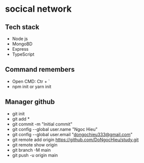 # socical network

## Tech stack

- Node js
- MongoBD
- Express
- TypeScript

## Command remembers

- Open CMD: Ctr + `
- npm init or yarn init

## Manager github

- git init
- git add *
- git commit -m "Initial commit"
- git config --global user.name "Ngoc Hieu"
- git config --global user.email "dongochieu333@gmail.com"
- git remote add origin https://github.com/DoNgocHieu/study.git
- git remote show origin
- git branch -M main
- git push -u origin main


